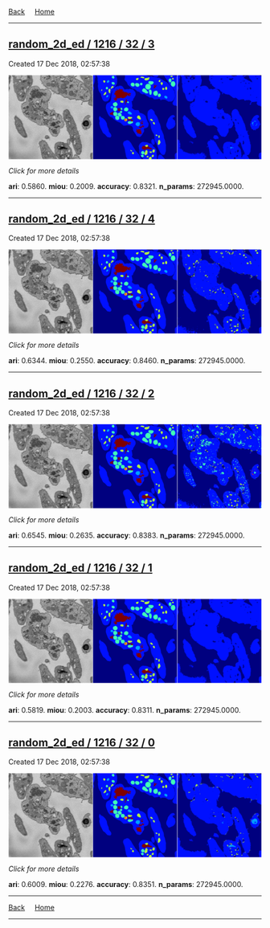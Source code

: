 
[Back](..)&nbsp;&nbsp;&nbsp;&nbsp;&nbsp;[Home](https://leapmanlab.github.io/snapshots)

---

<div class="summary"><a href="3"><h2>random_2d_ed / 1216 / 32 / 3</h2></a><p>Created 17 Dec 2018, 02:57:38
</p><a href="3"><img src="3/media/summary.png" align="center"></a><p>
<i>Click for more details</i>
</p></div>

**ari**: 0.5860. **miou**: 0.2009. **accuracy**: 0.8321. **n_params**: 272945.0000. 

---

<div class="summary"><a href="4"><h2>random_2d_ed / 1216 / 32 / 4</h2></a><p>Created 17 Dec 2018, 02:57:38
</p><a href="4"><img src="4/media/summary.png" align="center"></a><p>
<i>Click for more details</i>
</p></div>

**ari**: 0.6344. **miou**: 0.2550. **accuracy**: 0.8460. **n_params**: 272945.0000. 

---

<div class="summary"><a href="2"><h2>random_2d_ed / 1216 / 32 / 2</h2></a><p>Created 17 Dec 2018, 02:57:38
</p><a href="2"><img src="2/media/summary.png" align="center"></a><p>
<i>Click for more details</i>
</p></div>

**ari**: 0.6545. **miou**: 0.2635. **accuracy**: 0.8383. **n_params**: 272945.0000. 

---

<div class="summary"><a href="1"><h2>random_2d_ed / 1216 / 32 / 1</h2></a><p>Created 17 Dec 2018, 02:57:38
</p><a href="1"><img src="1/media/summary.png" align="center"></a><p>
<i>Click for more details</i>
</p></div>

**ari**: 0.5819. **miou**: 0.2003. **accuracy**: 0.8311. **n_params**: 272945.0000. 

---

<div class="summary"><a href="0"><h2>random_2d_ed / 1216 / 32 / 0</h2></a><p>Created 17 Dec 2018, 02:57:38
</p><a href="0"><img src="0/media/summary.png" align="center"></a><p>
<i>Click for more details</i>
</p></div>

**ari**: 0.6009. **miou**: 0.2276. **accuracy**: 0.8351. **n_params**: 272945.0000. 

---

[Back](..)&nbsp;&nbsp;&nbsp;&nbsp;&nbsp;[Home](https://leapmanlab.github.io/snapshots)

---